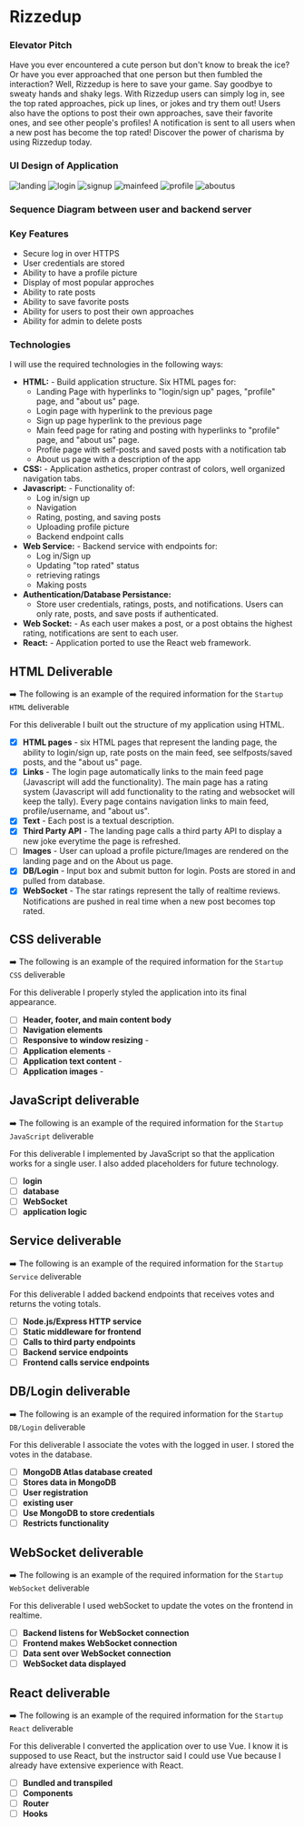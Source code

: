 # Rizzedup
### Elevator Pitch
Have you ever encountered a cute person but don't know to break the ice? Or have you ever approached that one person but then fumbled the interaction? Well, Rizzedup is here to save your game. Say goodbye to sweaty hands and shaky legs. With Rizzedup users can simply log in, see the top rated approaches, pick up lines, or jokes and try them out! Users also have the options to post their own approaches, save their favorite ones, and see other people's profiles! A notification is sent to all users when a new post has become the top rated! Discover the power of charisma by using Rizzedup today.

### UI Design of Application

![landing](https://github.com/Samuelsotogit/Startup/assets/156238134/9641298d-840b-4463-8516-07e176fbb846)
![login](https://github.com/Samuelsotogit/Startup/assets/156238134/8c7ca908-b45a-4ac4-b7a7-438da85f1005)
![signup](https://github.com/Samuelsotogit/Startup/assets/156238134/c74e4d91-3ea0-44a6-b376-894570da07ef)
![mainfeed](https://github.com/Samuelsotogit/Startup/assets/156238134/c133e193-9c09-47a1-a64e-1f08d3955dd1)
![profile](https://github.com/Samuelsotogit/Startup/assets/156238134/d3f06347-c7af-45c0-816d-fa41f8bacc03)
![aboutus](https://github.com/Samuelsotogit/Startup/assets/156238134/6651a153-cac2-409f-96bc-505735127a9c)

### Sequence Diagram between user and backend server

### Key Features
- Secure log in over HTTPS
- User credentials are stored
- Ability to have a profile picture
- Display of most popular approches
- Ability to rate posts
- Ability to save favorite posts
- Ability for users to post their own approaches
- Ability for admin to delete posts

### Technologies

I will use the required technologies in the following ways:

- **HTML:** - Build application structure. Six HTML pages for:
  - Landing Page with hyperlinks to "login/sign up" pages, "profile" page, and "about us" page.
  - Login page with hyperlink to the previous page
  - Sign up page hyperlink to the previous page
  - Main feed page for rating and posting with hyperlinks to "profile" page, and "about us" page.
  - Profile page with self-posts and saved posts with a notification tab
  - About us page with a description of the app 
- **CSS:** - Application asthetics, proper contrast of colors, well organized navigation tabs.
- **Javascript:** - Functionality of:
  - Log in/sign up
  - Navigation
  - Rating, posting, and saving posts
  - Uploading profile picture
  - Backend endpoint calls
- **Web Service:** - Backend service with endpoints for:
  - Log in/Sign up
  - Updating "top rated" status
  - retrieving ratings
  - Making posts
- **Authentication/Database Persistance:**
  - Store user credentials, ratings, posts, and notifications. Users can only rate, posts, and save posts if authenticated.
- **Web Socket:** - As each user makes a post, or a post obtains the highest rating, notifications are sent to each user.
- **React:** - Application ported to use the React web framework.

## HTML Deliverable

➡️ The following is an example of the required information for the `Startup HTML` deliverable

For this deliverable I built out the structure of my application using HTML.

- [x] **HTML pages** - six HTML pages that represent the landing page, the ability to login/sign up, rate posts on the main feed, see selfposts/saved posts, and the "about us" page.
- [x] **Links** - The login page automatically links to the main feed page (Javascript will add the functionality). The main page has a rating system (Javascript will add functionality to the rating and websocket will keep the tally). Every page contains navigation links to main feed, profile/username, and "about us".
- [x] **Text** - Each post is a textual description.
- [x] **Third Party API** - The landing page calls a third party API to display a new joke everytime the page is refreshed.
- [ ] **Images** - User can upload a profile picture/Images are rendered on the landing page and on the About us page.
- [x] **DB/Login** - Input box and submit button for login. Posts are stored in and pulled from database.
- [x] **WebSocket** - The star ratings represent the tally of realtime reviews. Notifications are pushed in real time when a new post becomes top rated.

## CSS deliverable

➡️ The following is an example of the required information for the `Startup CSS` deliverable

For this deliverable I properly styled the application into its final appearance.

- [ ] **Header, footer, and main content body**
- [ ] **Navigation elements**
- [ ] **Responsive to window resizing** -
- [ ] **Application elements** -  
- [ ] **Application text content** - 
- [ ] **Application images** - 
## JavaScript deliverable

➡️ The following is an example of the required information for the `Startup JavaScript` deliverable

For this deliverable I implemented by JavaScript so that the application works for a single user. I also added placeholders for future technology.

- [ ] **login**
- [ ] **database**
- [ ] **WebSocket**
- [ ] **application logic**

## Service deliverable

➡️ The following is an example of the required information for the `Startup Service` deliverable

For this deliverable I added backend endpoints that receives votes and returns the voting totals.

- [ ] **Node.js/Express HTTP service**
- [ ] **Static middleware for frontend**
- [ ] **Calls to third party endpoints**
- [ ] **Backend service endpoints**
- [ ] **Frontend calls service endpoints**

## DB/Login deliverable

➡️ The following is an example of the required information for the `Startup DB/Login` deliverable

For this deliverable I associate the votes with the logged in user. I stored the votes in the database.

- [ ] **MongoDB Atlas database created**
- [ ] **Stores data in MongoDB**
- [ ] **User registration**
- [ ] **existing user**
- [ ] **Use MongoDB to store credentials**
- [ ] **Restricts functionality**

## WebSocket deliverable

➡️ The following is an example of the required information for the `Startup WebSocket` deliverable

For this deliverable I used webSocket to update the votes on the frontend in realtime.

- [ ] **Backend listens for WebSocket connection**
- [ ] **Frontend makes WebSocket connection**
- [ ] **Data sent over WebSocket connection**
- [ ] **WebSocket data displayed** 

## React deliverable

➡️ The following is an example of the required information for the `Startup React` deliverable

For this deliverable I converted the application over to use Vue. I know it is supposed to use React, but the instructor said I could use Vue because I already have extensive experience with React.

- [ ] **Bundled and transpiled**
- [ ] **Components**
- [ ] **Router**
- [ ] **Hooks**

